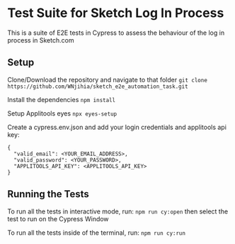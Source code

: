 # Test Suite for Sketch Log In Process

This is a suite of E2E tests in Cypress to assess the behaviour of the log in process in Sketch.com

## Setup
Clone/Download the repository and navigate to that folder
`git clone https://github.com/WNjihia/sketch_e2e_automation_task.git`

Install the dependencies
`npm install`

Setup Applitools eyes
`npx eyes-setup`

Create a cypress.env.json and add your login credentials and applitools api key:
```
{
  "valid_email": <YOUR_EMAIL_ADDRESS>,
  "valid_password": <YOUR_PASSWORD>,
  "APPLITOOLS_API_KEY": <APPLITOOLS_API_KEY>
}
```

## Running the Tests
To run all the tests in interactive mode, run:
`npm run cy:open`
then select the test to run on the Cypress Window

To run all the tests inside of the terminal, run:
`npm run cy:run`
